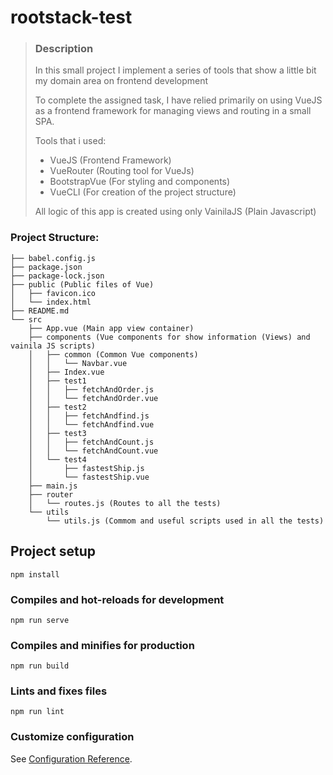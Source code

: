 # rootstack-test

> ### Description
>
> In this small project I implement a series of tools that show a little bit my domain area on frontend development
>
> To complete the assigned task, I have relied primarily on using VueJS as a frontend framework for managing views and routing in a small SPA.
>
> Tools that i used:
>
> - VueJS (Frontend Framework)
> - VueRouter (Routing tool for VueJs)
> - BootstrapVue (For styling and components)
> - VueCLI (For creation of the project structure)
>
> All logic of this app is created using only VainilaJS (Plain Javascript)
>

### Project Structure:
```
├── babel.config.js
├── package.json
├── package-lock.json
├── public (Public files of Vue)
│   ├── favicon.ico
│   └── index.html
├── README.md
└── src
    ├── App.vue (Main app view container)
    ├── components (Vue components for show information (Views) and vainila JS scripts)
    │   ├── common (Common Vue components)
    │   │   └── Navbar.vue
    │   ├── Index.vue
    │   ├── test1
    │   │   ├── fetchAndOrder.js
    │   │   └── fetchAndOrder.vue
    │   ├── test2
    │   │   ├── fetchAndfind.js
    │   │   └── fetchAndfind.vue
    │   ├── test3
    │   │   ├── fetchAndCount.js
    │   │   └── fetchAndCount.vue
    │   └── test4
    │       ├── fastestShip.js
    │       └── fastestShip.vue
    ├── main.js
    ├── router
    │   └── routes.js (Routes to all the tests)
    └── utils
        └── utils.js (Commom and useful scripts used in all the tests)

```

## Project setup
```
npm install
```

### Compiles and hot-reloads for development
```
npm run serve
```

### Compiles and minifies for production
```
npm run build
```

### Lints and fixes files
```
npm run lint
```

### Customize configuration
See [Configuration Reference](https://cli.vuejs.org/config/).
